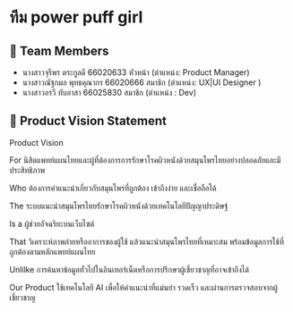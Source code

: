 
# ทีม power puff girl
## 👥 Team Members
- นางสาวจุรีพร ตระกูลดี 66020633  หัวหน้า (ตำแหน่ง: Product Manager)
- นางสาวณัฐกมล พุทธคุณากร 66020666 สมาชิก (ตำแหน่ง: UX|UI Designer )
- นางสาวอรวี ทับอาสา 66025830 สมาชิก (ตำแหน่ง : Dev)

## 🎯 Product Vision Statement
Product Vision 

For นิสิตแพทย์แผนไทยและผู้ที่ต้องการการรักษาโรคผิวหนังด้วยสมุนไพรไทยอย่างปลอดภัยและมีประสิทธิภาพ

Who ต้องการคำแนะนำเกี่ยวกับสมุนไพรที่ถูกต้อง เข้าถึงง่าย และเชื่อถือได้ 

The ระบบแนะนำสมุนไพรไทยรักษาโรคผิวหนังด้วยเทคโนโลยีปัญญาประดิษฐ์

Is a ผู้ช่วยอัจฉริยะบนเว็บไซต์

That วิเคราะห์ภาพถ่ายหรืออาการของผู้ใช้ แล้วแนะนำสมุนไพรไทยที่เหมาะสม พร้อมข้อมูลการใช้ที่ถูกต้องตามหลักแพทย์แผนไทย

Unlilke การค้นหาข้อมูลทั่วไปในอินเทอร์เน็ตหรือการปรึกษาผู้เชี่ยวชาญที่อาจเข้าถึงได้ 

Our Product ใช้เทคโนโลยี AI เพื่อให้คำแนะนำที่แม่นยำ รวดเร็ว และผ่านการตรวจสอบจากผู้เชี่ยวชาญ
